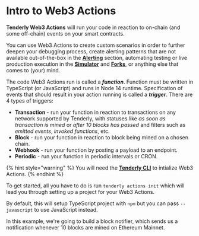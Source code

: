 # Intro to Web3 Actions

**Tenderly Web3 Actions** will run your code in reaction to on-chain (and some off-chain) events on your smart contracts. 

You can use Web3 Actions to create custom scenarios in order to further deepen your debugging process, create alerting patterns that are not available out-of-the-box in the [**Alerting**](../alerts/creating-an-alert/) section, automating testing or live production execution in the [**Simulator**](../simulations-and-forks/how-to-simulate-a-transaction/) and [**Forks**](../simulations-and-forks/how-to-create-a-fork.md), or anything else that comes to (your) mind.

The code Web3 Actions run is called a _**function**_. Function must be written in TypeScript (or JavaScript) and runs in Node 14 runtime. Specification of events that should result in your action running is called a _**trigger**_. There are 4 types of triggers:

* **Transaction** - run your function in reaction to transactions on any network supported by Tenderly, with statuses like _as soon as transaction is mined_ or _after 10 blocks has passed_ and filters such as _emitted events_, _invoked functions_, etc.
* **Block** - run your function in reaction to block being mined on a chosen chain.
* **Webhook** - run your function by posting a payload to an endpoint.
* **Periodic** - run your function in periodic intervals or CRON.

{% hint style="warning" %}
You will need the [**Tenderly CLI**](https://github.com/Tenderly/tenderly-cli) to intialize Web3 Actions.
{% endhint %}

To get started, all you have to do is run `tenderly actions init` which will lead you through setting up a project for your Web3 Actions. 

By default, this will setup TypeScript project with `npm` but you can pass `--javascript` to use JavaScript instead.

In this example, we're going to build a block notifier, which sends us a notification whenever 10 blocks are mined on Ethereum Mainnet.
